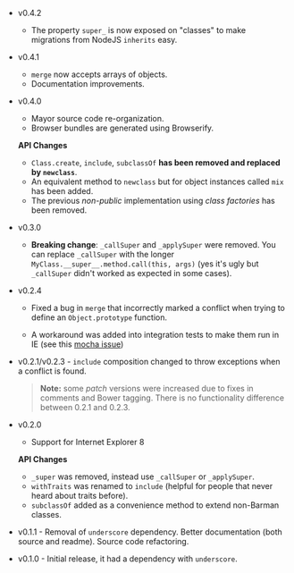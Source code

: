 * v0.4.2
  * The property `super_` is now exposed on "classes" to make migrations from
    NodeJS `inherits` easy.

* v0.4.1
  * `merge` now accepts arrays of objects.
  * Documentation improvements.

* v0.4.0
  * Mayor source code re-organization.
  * Browser bundles are generated using Browserify.
 
  **API Changes**

  * `Class.create`, `include`, `subclassOf` **has been removed and replaced 
    by `newclass`**.
  * An equivalent method to `newclass` but for object instances called `mix` 
    has been added.
  * The previous _non-public_ implementation using _class factories_ 
    has been removed.

* v0.3.0
  * **Breaking change**: `_callSuper` and `_applySuper` were removed. 
    You can replace `_callSuper` with the longer 
    `MyClass.__super__.method.call(this, args)` (yes it's ugly but
    `_callSuper` didn't worked as expected in some cases).

* v0.2.4
  * Fixed a bug in `merge` that incorrectly marked a conflict when trying to 
  define an `Object.prototype` function.

  * A workaround was added into integration tests to make them run in IE (see 
  this [mocha issue](https://github.com/visionmedia/mocha/issues/502))

* v0.2.1/v0.2.3 - `include` composition changed to throw exceptions when a 
  conflict is found.

  >**Note:** some _patch_ versions were increased due to fixes in comments and 
  Bower tagging. There is no functionality difference between 0.2.1 and 0.2.3.


* v0.2.0

  * Support for Internet Explorer 8

  **API Changes**

  * `_super` was removed, instead use `_callSuper` or `_applySuper`.
  * `withTraits` was renamed to `include` (helpful for people that never heard 
    about traits before).
  * `subclassOf` added as a convenience method to extend non-Barman classes.


* v0.1.1 - Removal of `underscore` dependency. Better documentation (both 
  source and readme). Source code refactoring.


* v0.1.0 - Initial release, it had a dependency with `underscore`.
